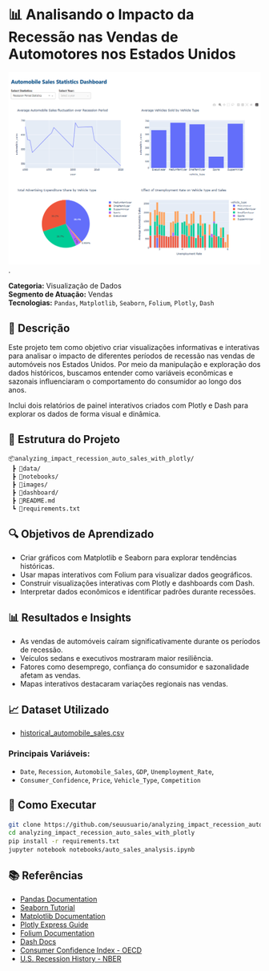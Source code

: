 # 📊 Analisando o Impacto da Recessão nas Vendas de Automotores nos Estados Unidos

![Dashboard - Report 1: Recession Period Statistics](https://github.com/reynancs/analyzing_impact_recession_auto_sales_with_ploty/blob/main/images/report_1_recession_period_stats.png).

**Categoria:** Visualização de Dados  
**Segmento de Atuação:** Vendas  
**Tecnologias:** `Pandas`, `Matplotlib`, `Seaborn`, `Folium`, `Plotly`, `Dash`

## 📝 Descrição

Este projeto tem como objetivo criar visualizações informativas e interativas para analisar o impacto de diferentes períodos de recessão nas vendas de automóveis nos Estados Unidos. Por meio da manipulação e exploração dos dados históricos, buscamos entender como variáveis econômicas e sazonais influenciaram o comportamento do consumidor ao longo dos anos.

Inclui dois relatórios de painel interativos criados com Plotly e Dash para explorar os dados de forma visual e dinâmica.

## 📁 Estrutura do Projeto

```
📦analyzing_impact_recession_auto_sales_with_plotly/
 ┣ 📂data/
 ┣ 📂notebooks/
 ┣ 📂images/
 ┣ 📂dashboard/
 ┣ 📜README.md
 ┗ 📜requirements.txt
```

## 🔍 Objetivos de Aprendizado

- Criar gráficos com Matplotlib e Seaborn para explorar tendências históricas.
- Usar mapas interativos com Folium para visualizar dados geográficos.
- Construir visualizações interativas com Plotly e dashboards com Dash.
- Interpretar dados econômicos e identificar padrões durante recessões.

## 📊 Resultados e Insights

- As vendas de automóveis caíram significativamente durante os períodos de recessão.
- Veículos sedans e executivos mostraram maior resiliência.
- Fatores como desemprego, confiança do consumidor e sazonalidade afetam as vendas.
- Mapas interativos destacaram variações regionais nas vendas.

## 📈 Dataset Utilizado

- [historical_automobile_sales.csv](https://cf-courses-data.s3.us.cloud-object-storage.appdomain.cloud/IBMDeveloperSkillsNetwork-DV0101EN-SkillsNetwork/Data%20Files/historical_automobile_sales.csv)

### Principais Variáveis:

- `Date`, `Recession`, `Automobile_Sales`, `GDP`, `Unemployment_Rate`,
- `Consumer_Confidence`, `Price`, `Vehicle_Type`, `Competition`

## 🚀 Como Executar

```bash
git clone https://github.com/seuusuario/analyzing_impact_recession_auto_sales_with_plotly.git
cd analyzing_impact_recession_auto_sales_with_plotly
pip install -r requirements.txt
jupyter notebook notebooks/auto_sales_analysis.ipynb
```

## 📚 Referências

- [Pandas Documentation](https://pandas.pydata.org/)
- [Seaborn Tutorial](https://seaborn.pydata.org/)
- [Matplotlib Documentation](https://matplotlib.org/stable/contents.html)
- [Plotly Express Guide](https://plotly.com/python/plotly-express/)
- [Folium Documentation](https://python-visualization.github.io/folium/)
- [Dash Docs](https://dash.plotly.com/)
- [Consumer Confidence Index - OECD](https://data.oecd.org/leadind/consumer-confidence-index-cci.htm)
- [U.S. Recession History - NBER](https://www.nber.org/research/data/us-business-cycle-expansions-and-contractions)